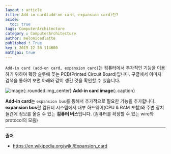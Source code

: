 ```yaml
---
layout : article
title: Add-in card(add-on card, expansion card)란? 
aside:
  toc: true
tags: ComputerArchitecture
category : ComputerArchitecture
author: melonicedlatte
published : True
key : 2019-12-30-114600
mathjax: true
---
```


`Add-in card (add-on card, expansion card)`는 컴퓨터에서 추가적인 기능을 이용하기 위하여 확장 슬롯에 꽂는 PCB(Printed Circuit Board)입니다. 구글에서 이미지 검색을 통하여 보면 아래와 같이 생긴 것을 확인할 수 있습니다. 

![image](/assets/images/201912/F3742D32-9755-4B1B-B22E-C5829B44BA98.png){:.rounded.img_center} 
**Add-in card image**{:.caption}

**Add-in card**는 `expansion bus`를 통해서 추가적으로 필요한 기능을 추가합니다. **expansion bus**란 컴퓨터 시스템에서 내부 하드웨어(CPU & RAM 포함)와 주변 장치들간에 정보를 옮길 수 있는 **컴퓨터 버스**입니다. (컴퓨터를 확장할 수 있는 wire와 protocol의 모음)

---
**출처**
- https://en.wikipedia.org/wiki/Expansion_card
